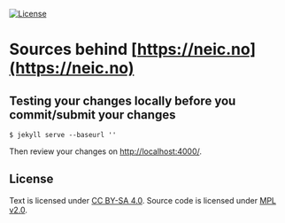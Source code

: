 [![License](https://img.shields.io/badge/license-%20MPL--v2.0-blue.svg)](../master/LICENSE)


# Sources behind [https://neic.no](https://neic.no)


## Testing your changes locally before you commit/submit your changes

```shell
$ jekyll serve --baseurl ''
```

Then review your changes on [http://localhost:4000/](http://localhost:4000/).


## License

Text is licensed under [CC BY-SA 4.0](https://creativecommons.org/licenses/by-sa/4.0/).
Source code is licensed under [MPL v2.0](../master/LICENSE).
